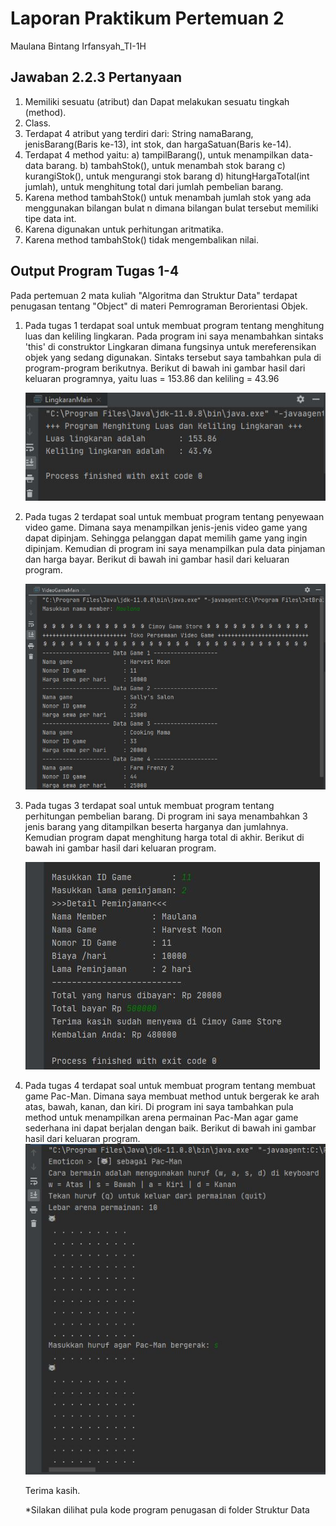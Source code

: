 # Laporan Praktikum Pertemuan 2
Maulana Bintang Irfansyah_TI-1H
## Jawaban 2.2.3 Pertanyaan
1. Memiliki sesuatu (atribut) dan Dapat melakukan sesuatu tingkah (method).
2. Class.
3. Terdapat 4 atribut yang terdiri dari: String namaBarang, jenisBarang(Baris ke-13), int stok, dan hargaSatuan(Baris ke-14).
4. Terdapat 4 method yaitu:
    a) tampilBarang(), untuk menampilkan data-data barang.
    b) tambahStok(), untuk menambah stok barang
    c) kurangiStok(), untuk mengurangi stok barang
    d) hitungHargaTotal(int jumlah), untuk menghitung total dari jumlah pembelian barang.
5. Karena method tambahStok() untuk menambah jumlah stok yang ada menggunakan bilangan bulat n dimana bilangan bulat tersebut memiliki tipe data int.
6. Karena digunakan untuk perhitungan aritmatika.
7. Karena method tambahStok() tidak mengembalikan nilai.

## Output Program Tugas 1-4
Pada pertemuan 2 mata kuliah "Algoritma dan Struktur Data" terdapat penugasan tentang "Object" di materi Pemrograman Berorientasi Objek.

1. Pada tugas 1 terdapat soal untuk membuat program tentang menghitung luas dan keliling lingkaran. Pada program ini saya menambahkan sintaks 'this' di construktor Lingkaran dimana fungsinya untuk mereferensikan objek yang sedang digunakan. Sintaks tersebut saya tambahkan pula di program-program berikutnya. Berikut di bawah ini gambar hasil dari keluaran programnya, yaitu luas = 153.86 dan keliling = 43.96

    <img src="Tugas1.JPG">

2. Pada tugas 2 terdapat soal untuk membuat program tentang penyewaan video game. Dimana saya menampilkan jenis-jenis video game yang dapat dipinjam. Sehingga pelanggan dapat memilih game yang ingin dipinjam. Kemudian di program ini saya menampilkan pula data pinjaman dan harga bayar. Berikut di bawah ini gambar hasil dari keluaran program.

    <img src="Tugas2.JPG">

3. Pada tugas 3 terdapat soal untuk membuat program tentang perhitungan pembelian barang. Di program ini saya menambahkan 3 jenis barang yang ditampilkan beserta harganya dan jumlahnya. Kemudian program dapat menghitung harga total di akhir. Berikut di bawah ini gambar hasil dari keluaran program.

    <img src="Tugas22.JPG">

4. Pada tugas 4 terdapat soal untuk membuat program tentang membuat game Pac-Man. Dimana saya membuat method untuk bergerak ke arah atas, bawah, kanan, dan kiri. Di program ini saya tambahkan pula method untuk menampilkan arena permainan Pac-Man agar game sederhana ini dapat berjalan dengan baik. Berikut di bawah ini gambar hasil dari keluaran program.
    <img src="Tugas4.JPG">

    Terima kasih.
    
    *Silakan dilihat pula kode program penugasan di folder Struktur Data
